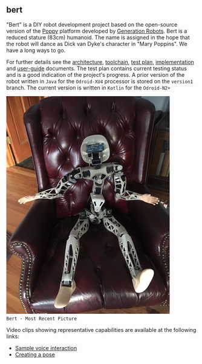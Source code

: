## bert
"Bert" is a DIY robot development project based on the open-source version of the [Poppy](https://www.poppy-project.org/en/) platform developed by [Generation Robots](https://www.generationrobots.com/en/278-poppy-humanoid-robot). Bert is a reduced stature (83cm) humanoid. The name is assigned in the hope that the robot will dance as Dick van Dyke's character in "Mary Poppins". We have a long ways to go.


 For further details see the [architecture](http://github.com/chuckcoughlin/bert/tree/master/docs/architecture.md), [toolchain](https://github.com/chuckcoughlin/bert/tree/master/docs/toolchain.md), [test plan](https://github.com/chuckcoughlin/bert/tree/master/docs/testplan.md), [implementation](https://github.com/chuckcoughlin/bert/tree/master/docs/implementation.md) and [user-guide](http://github.com/chuckcoughlin/bert/tree/master/docs/user-guide.md) documents.
 The test plan contains current testing status and is a good indication of the project's progress. A prior version of the robot written in `Java` for the `Odroid-XU4` processor is stored on the `version1` branch. The current version is written in `Kotlin` for the `Odroid-N2+`

 ![Bert](/images/current_state.png)
 ```                  Bert - Most Recent Picture     ```

Video clips showing representative capabilities are available at the following links:
 * [Sample voice interaction](https://www.youtube.com/watch?v=ZoP7b5YDawg)
 * [Creating a pose](https://www.youtube.com/watch?v=3lilrxy11Ac)
